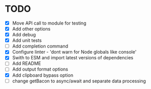 # TODO

- [x] Move API call to module for testing
- [x] Add other options
- [x] Add debug
- [x] Add unit tests
- [ ] Add completion command
- [x] Configure linter - 'dont warn for Node globals like console'
- [x] Swith to ESM and import latest versions of dependencies
- [ ] Add README
- [ ] Add output format options
- [x] Add clipboard bypass option
- [ ] change getBacon to async/await and separate data processing
